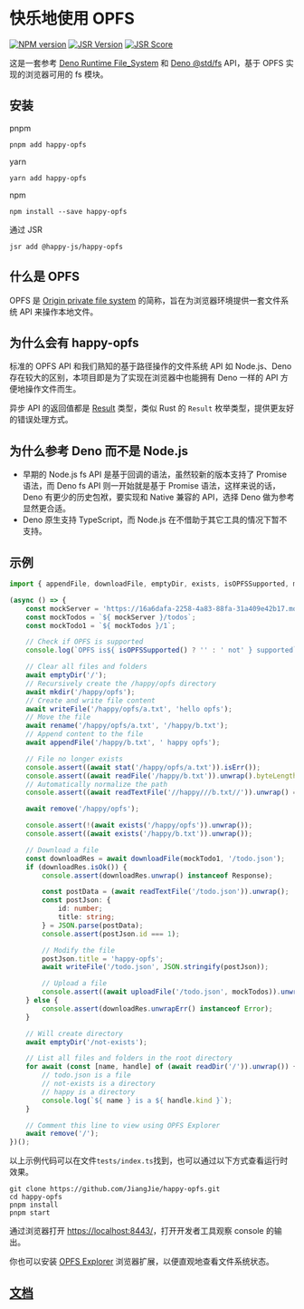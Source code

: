# 快乐地使用 OPFS

[![NPM version](http://img.shields.io/npm/v/happy-opfs.svg)](https://npmjs.org/package/happy-opfs)
[![JSR Version](https://jsr.io/badges/@happy-js/happy-opfs)](https://jsr.io/@happy-js/happy-opfs)
[![JSR Score](https://jsr.io/badges/@happy-js/happy-opfs/score)](https://jsr.io/@happy-js/happy-opfs/score)

这是一套参考 [Deno Runtime File_System](https://deno.land/api#File_System) 和 [Deno @std/fs](https://jsr.io/@std/fs) API，基于 OPFS 实现的浏览器可用的 fs 模块。

## 安装

pnpm

```
pnpm add happy-opfs
```

yarn

```
yarn add happy-opfs
```

npm

```
npm install --save happy-opfs
```

通过 JSR

```
jsr add @happy-js/happy-opfs
```

## 什么是 OPFS

OPFS 是 [Origin private file system](https://developer.mozilla.org/en-US/docs/Web/API/File_System_API/Origin_private_file_system) 的简称，旨在为浏览器环境提供一套文件系统 API 来操作本地文件。

## 为什么会有 happy-opfs

标准的 OPFS API 和我们熟知的基于路径操作的文件系统 API 如 Node.js、Deno 存在较大的区别，本项目即是为了实现在浏览器中也能拥有 Deno 一样的 API 方便地操作文件而生。

异步 API 的返回值都是 [Result](https://github.com/JiangJie/happy-rusty) 类型，类似 Rust 的 `Result` 枚举类型，提供更友好的错误处理方式。

## 为什么参考 Deno 而不是 Node.js

-   早期的 Node.js fs API 是基于回调的语法，虽然较新的版本支持了 Promise 语法，而 Deno fs API 则一开始就是基于 Promise 语法，这样来说的话，Deno 有更少的历史包袱，要实现和 Native 兼容的 API，选择 Deno 做为参考显然更合适。
-   Deno 原生支持 TypeScript，而 Node.js 在不借助于其它工具的情况下暂不支持。

## 示例

```ts
import { appendFile, downloadFile, emptyDir, exists, isOPFSSupported, mkdir, readDir, readFile, readTextFile, remove, rename, stat, uploadFile, writeFile } from 'happy-opfs';

(async () => {
    const mockServer = 'https://16a6dafa-2258-4a83-88fa-31a409e42b17.mock.pstmn.io';
    const mockTodos = `${ mockServer }/todos`;
    const mockTodo1 = `${ mockTodos }/1`;

    // Check if OPFS is supported
    console.log(`OPFS is${ isOPFSSupported() ? '' : ' not' } supported`);

    // Clear all files and folders
    await emptyDir('/');
    // Recursively create the /happy/opfs directory
    await mkdir('/happy/opfs');
    // Create and write file content
    await writeFile('/happy/opfs/a.txt', 'hello opfs');
    // Move the file
    await rename('/happy/opfs/a.txt', '/happy/b.txt');
    // Append content to the file
    await appendFile('/happy/b.txt', ' happy opfs');

    // File no longer exists
    console.assert((await stat('/happy/opfs/a.txt')).isErr());
    console.assert((await readFile('/happy/b.txt')).unwrap().byteLength === 21);
    // Automatically normalize the path
    console.assert((await readTextFile('//happy///b.txt//')).unwrap() === 'hello opfs happy opfs');

    await remove('/happy/opfs');

    console.assert(!(await exists('/happy/opfs')).unwrap());
    console.assert((await exists('/happy/b.txt')).unwrap());

    // Download a file
    const downloadRes = await downloadFile(mockTodo1, '/todo.json');
    if (downloadRes.isOk()) {
        console.assert(downloadRes.unwrap() instanceof Response);

        const postData = (await readTextFile('/todo.json')).unwrap();
        const postJson: {
            id: number;
            title: string;
        } = JSON.parse(postData);
        console.assert(postJson.id === 1);

        // Modify the file
        postJson.title = 'happy-opfs';
        await writeFile('/todo.json', JSON.stringify(postJson));

        // Upload a file
        console.assert((await uploadFile('/todo.json', mockTodos)).unwrap() instanceof Response);
    } else {
        console.assert(downloadRes.unwrapErr() instanceof Error);
    }

    // Will create directory
    await emptyDir('/not-exists');

    // List all files and folders in the root directory
    for await (const [name, handle] of (await readDir('/')).unwrap()) {
        // todo.json is a file
        // not-exists is a directory
        // happy is a directory
        console.log(`${ name } is a ${ handle.kind }`);
    }

    // Comment this line to view using OPFS Explorer
    await remove('/');
})();
```

以上示例代码可以在文件`tests/index.ts`找到，也可以通过以下方式查看运行时效果。

```
git clone https://github.com/JiangJie/happy-opfs.git
cd happy-opfs
pnpm install
pnpm start
```

通过浏览器打开 [https://localhost:8443/](https://localhost:8443/)，打开开发者工具观察 console 的输出。

你也可以安装 [OPFS Explorer](https://chromewebstore.google.com/detail/acndjpgkpaclldomagafnognkcgjignd) 浏览器扩展，以便直观地查看文件系统状态。

## [文档](docs/README.md)